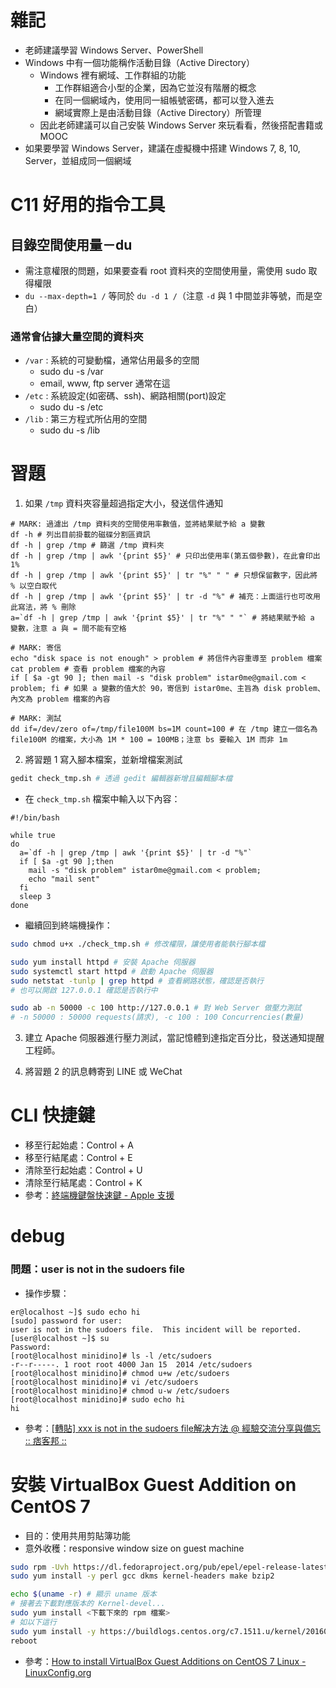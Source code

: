 # 雜記
* 老師建議學習 Windows Server、PowerShell
* Windows 中有一個功能稱作活動目錄（Active Directory）
    * Windows 裡有網域、工作群組的功能
        * 工作群組適合小型的企業，因為它並沒有階層的概念
        * 在同一個網域內，使用同一組帳號密碼，都可以登入進去
        * 網域實際上是由活動目錄（Active Directory）所管理
    * 因此老師建議可以自己安裝 Windows Server 來玩看看，然後搭配書籍或 MOOC
* 如果要學習 Windows Server，建議在虛擬機中搭建 Windows 7, 8, 10, Server，並組成同一個網域

# C11 好用的指令工具
## 目錄空間使用量－du
* 需注意權限的問題，如果要查看 root 資料夾的空間使用量，需使用 sudo 取得權限
* `du --max-depth=1 /` 等同於 `du -d 1 /`（注意 `-d` 與 1 中間並非等號，而是空白）

### 通常會佔據大量空間的資料夾
* `/var` : 系統的可變動檔，通常佔用最多的空間
    * sudo du -s /var
    * email, www, ftp server 通常在這
* `/etc` : 系統設定(如密碼、ssh)、網路相關(port)設定
    * sudo du -s /etc
* `/lib` : 第三方程式所佔用的空間
    * sudo du -s /lib

# 習題
1. 如果 `/tmp` 資料夾容量超過指定大小，發送信件通知
```shell
# MARK: 過濾出 /tmp 資料夾的空間使用率數值，並將結果賦予給 a 變數
df -h # 列出目前掛載的磁碟分割區資訊
df -h | grep /tmp # 篩選 /tmp 資料夾
df -h | grep /tmp | awk '{print $5}' # 只印出使用率(第五個參數)，在此會印出 1%
df -h | grep /tmp | awk '{print $5}' | tr "%" " " # 只想保留數字，因此將 % 以空白取代
df -h | grep /tmp | awk '{print $5}' | tr -d "%" # 補充：上面這行也可改用此寫法，將 % 刪除
a=`df -h | grep /tmp | awk '{print $5}' | tr "%" " "` # 將結果賦予給 a 變數，注意 a 與 = 間不能有空格

# MARK: 寄信
echo "disk space is not enough" > problem # 將信件內容重導至 problem 檔案
cat problem # 查看 problem 檔案的內容
if [ $a -gt 90 ]; then mail -s "disk problem" istar0me@gmail.com < problem; fi # 如果 a 變數的值大於 90，寄信到 istar0me、主旨為 disk problem、內文為 problem 檔案的內容

# MARK: 測試
dd if=/dev/zero of=/tmp/file100M bs=1M count=100 # 在 /tmp 建立一個名為 file100M 的檔案，大小為 1M * 100 = 100MB；注意 bs 要輸入 1M 而非 1m
```

2. 將習題 1 寫入腳本檔案，並新增檔案測試
```bash
gedit check_tmp.sh # 透過 gedit 編輯器新增且編輯腳本檔
```
* 在 `check_tmp.sh` 檔案中輸入以下內容：
```shell
#!/bin/bash

while true
do
  a=`df -h | grep /tmp | awk '{print $5}' | tr -d "%"`
  if [ $a -gt 90 ];then
    mail -s "disk problem" istar0me@gmail.com < problem;
    echo "mail sent"
  fi
  sleep 3
done
```

* 繼續回到終端機操作：
```bash
sudo chmod u+x ./check_tmp.sh # 修改權限，讓使用者能執行腳本檔

sudo yum install httpd # 安裝 Apache 伺服器
sudo systemctl start httpd # 啟動 Apache 伺服器
sudo netstat -tunlp | grep httpd # 查看網路狀態，確認是否執行
# 也可以開啟 127.0.0.1 確認是否執行中

sudo ab -n 50000 -c 100 http://127.0.0.1 # 對 Web Server 做壓力測試
# -n 50000 : 50000 requests(請求), -c 100 : 100 Concurrencies(數量)
```

3. 建立 Apache 伺服器進行壓力測試，當記憶體到達指定百分比，發送通知提醒工程師。

4. 將習題 2 的訊息轉寄到 LINE 或 WeChat

# CLI 快捷鍵
* 移至行起始處：Control + A
* 移至行結尾處：Control + E
* 清除至行起始處：Control + U
* 清除至行結尾處：Control + K
* 參考：[終端機鍵盤快速鍵 - Apple 支援](https://support.apple.com/zh-tw/guide/terminal/trmlshtcts/mac)

# debug
### 問題：user is not in the sudoers file
* 操作步驟：
```
er@localhost ~]$ sudo echo hi
[sudo] password for user: 
user is not in the sudoers file.  This incident will be reported.
[user@localhost ~]$ su
Password: 
[root@localhost minidino]# ls -l /etc/sudoers
-r--r-----. 1 root root 4000 Jan 15  2014 /etc/sudoers
[root@localhost minidino]# chmod u+w /etc/sudoers
[root@localhost minidino]# vi /etc/sudoers
[root@localhost minidino]# chmod u-w /etc/sudoers
[root@localhost minidino]# sudo echo hi
hi
```
* 參考：[[轉貼] xxx is not in the sudoers file解决方法 @ 經驗交流分享與備忘 :: 痞客邦 ::](http://uiop7890.pixnet.net/blog/post/29385923-%5B%E8%BD%89%E8%B2%BC%5D-xxx-is-not-in-the-sudoers-file%E8%A7%A3%E5%86%B3%E6%96%B9%E6%B3%95)

# 安裝 VirtualBox Guest Addition on CentOS 7
* 目的：使用共用剪貼簿功能
* 意外收穫：responsive window size on guest machine
```bash
sudo rpm -Uvh https://dl.fedoraproject.org/pub/epel/epel-release-latest-7.noarch.rpm
sudo yum install -y perl gcc dkms kernel-headers make bzip2

echo $(uname -r) # 顯示 uname 版本
# 接著去下載對應版本的 Kernel-devel...
sudo yum install <下載下來的 rpm 檔案>
# 如以下這行
sudo yum install -y https://buildlogs.centos.org/c7.1511.u/kernel/20160217024115/3.10.0-327.10.1.el7.x86_64/kernel-devel-3.10.0-327.10.1.el7.x86_64.rpm
reboot
```
* 參考：[How to install VirtualBox Guest Additions on CentOS 7 Linux - LinuxConfig.org](https://linuxconfig.org/how-to-install-virtualbox-guest-additions-on-centos-7-linux)